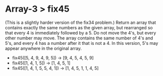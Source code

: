 # Array-3 > fix45

(This is a slightly harder version of the fix34 problem.) Return an array that contains exactly the same numbers as the given array, but rearranged so that every 4 is immediately followed by a 5. Do not move the 4's, but every other number may move. The array contains the same number of 4's and 5's, and every 4 has a number after it that is not a 4. In this version, 5's may appear anywhere in the original array.

- fix45([5, 4, 9, 4, 9, 5]) → [9, 4, 5, 4, 5, 9]
- fix45([1, 4, 1, 5]) → [1, 4, 5, 1]
- fix45([1, 4, 1, 5, 5, 4, 1]) → [1, 4, 5, 1, 1, 4, 5]
